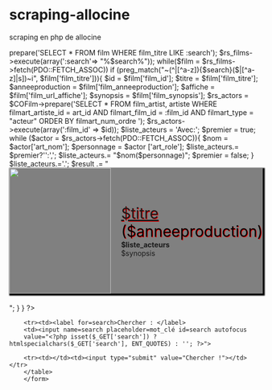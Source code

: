 # scraping-allocine
scraping en php de allocine 


<?php
include "debut_pages_affichable.php";

#I do not put the password of my database
$COFilm = new PDO('mysql:', '', '');

$result="";
if(isset($_GET['search'])){
    $search = $_GET['search'];
    $rs_films = $COFilm->prepare('SELECT * FROM film WHERE film_titre LIKE :search');
    $rs_films->execute(array(':search'=> "%$search%"));
    while($film = $rs_films->fetch(PDO::FETCH_ASSOC))
    if (preg_match("~(^|[^a-z]){$search}($|[^a-z]|s])~i", $film['film_titre'])){
        $id = $film['film_id'];
        $titre = $film['film_titre'];
        $anneeproduction = $film['film_anneeproduction'];
        $affiche = $film['film_url_affiche'];
        $synopsis = $film['film_synopsis'];

        $rs_actors = $COFilm->prepare('SELECT * FROM 
        film_artist, artiste
        WHERE filmart_artiste_id = art_id
        AND filmart_film_id = :film_id
        AND filmart_type = "acteur"
        ORDER BY filmart_num_ordre ');
       $rs_actors->execute(array(':film_id' => $id));
        $liste_acteurs = 'Avec:';
        $premier = true;
        while ($actor = $rs_actors->fetch(PDO::FETCH_ASSOC)){
            $nom = $actor['art_nom'];
            $personnage = $actor ['art_role'];
            $liste_acteurs.= $premier?'':',';
            $liste_acteurs.= "$nom($personnage)";
            

            $premier = false;
        }
        $liste_acteurs.='.';

        
        $result .= "
        <div class=containerFilm>
            <img class=affiche src=$affiche>
            <div>
                <div class=titre>
                    <a href=https://www.allocine.fr/film/fichefilm_gen_cfilm=$id.html target=_blank>$titre</a>
                    <span class=annee>($anneeproduction)</span>
                </div>
                <div><b>$liste_acteurs</b></div>
                <div class=synopsys>$synopsis</div>
            </div>
        </div>";
}
}	

?>
<form method=???>
    <table>
      
        <tr><td><label for=search>Chercher : </label>
        <td><input name=search placeholder=mot_clé id=search autofocus
        value="<?php isset($_GET['search']) ? htmlspecialchars($_GET['search'], ENT_QUOTES) : ''; ?>">

        <tr><td></td><td><input type="submit" value="Chercher !"></td></tr>
        </table>
        </form>

<div id=listFilms>
    <?php echo $result; ?>
</div>


<?php include"fin_pages.php"; ?>

<style>
.containerFilm {
    display: flex;
    align-items: center;
    margin-bottom: 20px;
    height: 250px;
    background-color:grey;
    box-shadow: 2px 2px 2px 2px black; 
}

.containerFilm img {
    height: 100%;
    margin-right: 20px;
    transition: transform 0.3s ease;
}

.containerFilm .synopsis {
    margin-top: 10px;
}
.titre{
    color:black;
    font-size:30px;
    text-shadow: 1px 1px red ;
}


.containerFilm:hover img {
  transform: scale(1.1);
}
 




</style>
